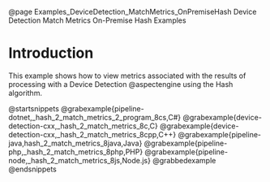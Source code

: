 @page Examples_DeviceDetection_MatchMetrics_OnPremiseHash Device Detection Match Metrics On-Premise Hash Examples

# Introduction

This example shows how to view metrics associated with the results of processing with a Device Detection
@aspectengine using the Hash algorithm.

@startsnippets
@grabexample{pipeline-dotnet,_hash_2_match_metrics_2_program_8cs,C#}
@grabexample{device-detection-cxx,_hash_2_match_metrics_8c,C}
@grabexample{device-detection-cxx,_hash_2_match_metrics_8cpp,C++}
@grabexample{pipeline-java,hash_2_match_metrics_8java,Java}
@grabexample{pipeline-php,_hash_2_match_metrics_8php,PHP}
@grabexample{pipeline-node,_hash_2_match_metrics_8js,Node.js}
@grabbedexample
@endsnippets
